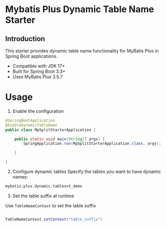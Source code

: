 # Mybatis Plus Dynamic Table Name Starter
## Introduction

This starter provides dynamic table name functionality for MyBatis Plus in Spring Boot applications.

- Compatible with JDK 17+
- Built for Spring Boot 3.3+
- Uses MyBatis Plus 3.5.7

# Usage
1. Enable the configuration
```java
@SpringBootApplication
@EnableDynamicTableName
public class MpSplitStarterApplication {

    public static void main(String[] args) {
        SpringApplication.run(MpSplitStarterApplication.class, args);

    }

}
```

2. Configure dynamic tables
Specify the tables you want to have dynamic names:
```sh
mybatis.plus.dynamic.tables=t_demo
```


3. Set the table suffix at  runtime
   
Use `TableNameContext` to set the table suffix
```java

TableNameContext.setContext("table_suffix")
```



